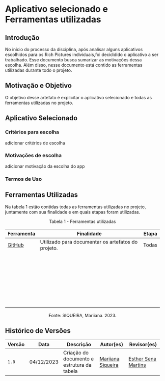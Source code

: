 # Aplicativo selecionado e Ferramentas utilizadas

## Introdução

No início do processo da disciplina, após analisar alguns aplicativos escolhidos para os Rich Pictures individuais,foi decididido o aplicativo a ser trabalhado. Esse documento busca sumarizar as motivações dessa escolha. Além disso, nesse documento está contido as ferramentas utilizadas durante todo o projeto.

## Motivação e Objetivo 

O objetivo desse artefato é explicitar o aplicativo selecionado e todas as ferramentas utilizadas no projeto.

## Aplicativo Selecionado

### Critérios para escolha

adicionar critérios de escolha

### Motivações de escolha

adicionar motivação da escolha do app

### Termos de Uso

## Ferramentas Utilizadas 

Na tabela 1 estão contidas todas as ferramentas utilizadas no projeto, juntamente com sua finalidade e em quais etapas foram utilizadas.

<center>

Tabela 1 - Ferramentas utilizadas

| Ferramenta |  Finalidade | Etapa |
| ------ | ------ | ------------- |
| [GitHub](https://github.com/) | Utilizado para documentar os artefatos do projeto. | Todas |
|  |  |  |
|  |  |  |
|  |  |  |
|  |  |  |
|  |  |  |
|  |  |  |
|  |  |  |
|  |  |  |
|  |  |  |
|  |  |  |
|  |  |  |
|  |  |  |
|  |  |  |
|  |  |  |
|  |  |  |
|  |  |  |
|  |  |  |
|  |  |  |
|  |  |  |
|  |  |  |
|  |  |  |
|  |  |  |
|  |  |  |
|  |  |  |
|  |  |  |
|  |  |  |
|  |  |  |
|  |  |  |
|  |  |  |
|  |  |  |

Fonte: SIQUEIRA, Mariiana. 2023.

</center>

## Histórico de Versões

| Versão |  Data  |   Descrição   |   Autor(es)   |   Revisor(es)  |
| ------ | ------ | ------------- | ------------- | -------------- |
| `1.0`  | 04/12/2023  | Criação do documento e estrutura da tabela | [Mariiana Siqueira](https://github.com/Maryyscreuza)  | [Esther Sena Martins](https://github.com/esmsena)  |
